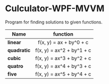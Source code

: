 # Culculator-WPF-MVVM
Program for finding solutions to given functions.

Name| function
------|:--------:
**linear** |  f(x, y) = ax + by^0 + c
**quadratic** | f(x, y) = ax^2 + by^1 + c
**cubic** | f(x, y) = ax^3 + by^2 + c
**quatro** | f(x, y) = ax^4 + by^3 + c
**five** | f(x, y) = ax^5 + by^4 + c
